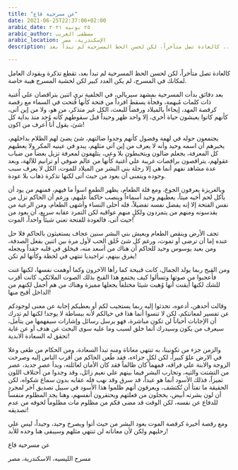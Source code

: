 ```yaml
---
title: "عن مسرحية قاع"
date: 2021-06-25T22:37:06+02:00
arabic_date: ٢٥ يونيه ٢٠٢١
arabic_author: مصطفى الغريب
arabic_location: الإسكندرية، مصر
description: كالعادة تصل متأخراً، لكن لحسن الحظ المسرحية لم تبدأ بعد ..

---
```


كالعادة تصل متأخراً، لكن لحسن الحظ المسرحية لم تبدأ بعد، تقطع تذكرة ويقودك العامل لمكانك في المسرح، لم يكن العدد كبير لكن لخشبة المسرح هيبة خاصة.

بعد دقائق بدأت المسرحية بمشهد سيريالي، في الخلفية نري اثنين يتراقصان علي أُغنية ذات كلمات مُبهمة، وفجأة يسقط افرداً من فتحة كأنها فُتحت في السماء مع رقصة كرقصة المهد، إيحاءاً بالميلاد ورفضاً للبعث، الكل غير متذكر، من هو، ولا من إين آتى، كأنهم كانوا يعيشون حياة أخرى، إلا واحد ظهر وحيداً قبل سقوطهم كأنه وُجد منذ بداية كل شئ، يقول أنا أعرف من اكون!

يجتمعون حوله في لهفة وفضول كأنهم وجدوا ضالتهم، شئ يضئ لهم الظلام بداخلهم، يخبرهم أن اسمه وحيد وأنه لا يعرف من إين آتي مثلهم، يبدو في عينيه المكر ولا يعطيهم كل المعرفة، يجعلم ضالون ويتخبطون بلا وعي، يتلهفون لمعرفة تزيل بعضاً من ضباب عقولهم، يتراقصون براقصات غريبة علي أغنية كأنها من عالم صوفي أو ترانيم للآلهة، وبعد عدة مشاهد نفهم أنما هي إلا رحلة بني البشر من الميلاد للموت، الكل لا يعرف سبب وجوده ويتمنى أن يعود من حيث آتى لكنها تذكرة ذهاب بلا عودة.

وبالغريزة يعرفون الجوع، ومع قلة الطعام، يظهر الطمع اسوأ ما فيهم، فمنهم من يود أن يأكل لحم أخيه ميتاً، يعطيهم وحيد أسماءاً وينصب حاكماً عليهم، ورغم أن الحاكم نزل من نفس الفتحة إلا إنه يفضل نفسه تفضيلاً، فله أحلى النساء وأشهى الطعام، ومن الرعية من يقدسونه ومنهم من يتمردون ولكلٍ منهم عواقبه لكن التمرد عقابه سريع، أن يعود من حيث آتى، فالعودة للفتحة تعني شيئاً واحداً، الموت!

تجف الأرض وينقص الطعام ويعيش بني البشر سنين عجاف يستغيثون بالحاكم فلا حل عنده إما أن ترضى أو تموت، ورغم كل شئ خُلق الحب لأول مرة بين اثنين بفعل الصدفة، ومن بعيد يوسوس وحيد للحاكم أن هناك من أسعد منه، فيخلق في قلبه حقداً ويجعله يفرق بينهم، تراجيديا تنتهي في لحظة وكأنها لم تكن!

ومن القبح ربما يولد الجمال، كانت قبيحة كما رأها الآخرون وكما أوهمت نفسها، لكنها غنت فأُعجبوا من صوتها وتسألوا كيف يجتمع هذا القبح بذلك الصوت الملائكي، كانت أقرب للشك لكنها أيقنت أنها وُهبت شيئا مختلفاً يجعلها مميزة وهناك من هم أجمل لكنهم من الداخل أقبح منها!

وقالت أحدهن، أدعوه، تحدثوا إليه ربما يستجيب لكم أو يعطيكم إجابة عن معنى لوجودكم عن تفسير لمعانتكم، لكن لا تنسوا أنما هذا في خيالكم لأنه ببساطة لا يوجد! لكنها لم تدرك أن الإجابات أحياناً لن تكون مباشرة، فهو يرسل رسائل وإشارات سيفهمها من يتأمل، سيعرف من يكون وسيدرك أنما خلق لسبب وما عليه سوى البحث عن هدف أو عن غاية تحقق له السعادة الابدية!

والزمن جزء من تكونينا، به تنتهي معاناة ومنه تبدأ السعادة، ومن الحكام من طغى وعلا في الارض علوً كبيراً، لكن لكلٍ جزاءه، فقد طُعن الحاكم من أقرب الناس إليه وصرخت الزوجة والابنة علي فراقه، فمهما كان ظالماً فقد كان الأمان لعائلته، وبدأ عصر جديد، عصر من التشتت والتيه، وتحارب البشر فيما بينهم علي نعيم زائل، وقد وجدوا من أختلاف اللون تميزاً، فذلك الأسود أنما هو عبداً، قد سرق وقد نهب فله عقابه بدون سماع شكواه، لكن الحقيقة ما تفتأ أن تُكتشف، ويعرفون أنهم ظلموا هذا الأسود في سبيل تصديق آخر لمجرد أن لون بشرته أبيض، يخجلون من فعلتهم ويحتقرون أنفسهم، وهنا يجد المظلوم منفساً للدفاع عن نفسه، لكن الوقت قد مضى فكم من مظلوم مات مظلوماً لخوفه من عدم تصديقه!

ومع رقصة أخيرة كرقصة الموت يعود البشر من حيث أتوا ويصرخ وحيد، وحيداً، ليس علي رحليهم ولكن لأن معاناته لن تنتهي مثلهم وسيبقى هنا وحده للأبد!

عن مسرحية قاع

مسرح الليسيه، الاسكندرية، مصر
